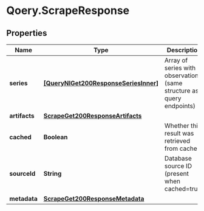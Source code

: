 # Qoery.ScrapeResponse

## Properties

Name | Type | Description | Notes
------------ | ------------- | ------------- | -------------
**series** | [**[QueryNlGet200ResponseSeriesInner]**](QueryNlGet200ResponseSeriesInner.md) | Array of series with observations (same structure as query endpoints) | 
**artifacts** | [**ScrapeGet200ResponseArtifacts**](ScrapeGet200ResponseArtifacts.md) |  | [optional] 
**cached** | **Boolean** | Whether this result was retrieved from cache | [optional] 
**sourceId** | **String** | Database source ID (present when cached&#x3D;true) | [optional] 
**metadata** | [**ScrapeGet200ResponseMetadata**](ScrapeGet200ResponseMetadata.md) |  | [optional] 


